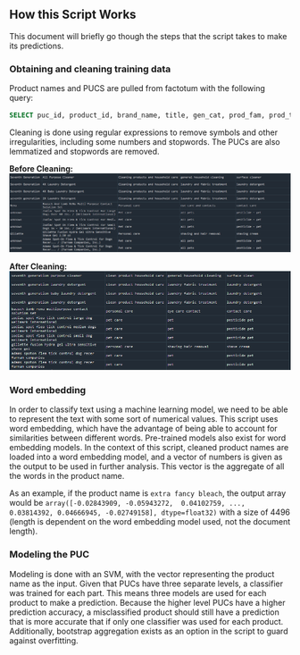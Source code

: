 ## How this Script Works
This document will briefly go though the steps that the script takes to make its predictions.

### Obtaining and cleaning training data
Product names and PUCS are pulled from factotum with the following query:
```sql
SELECT puc_id, product_id, brand_name, title, gen_cat, prod_fam, prod_type, description FROM ( SELECT brand_name, title, puc_id, product_id FROM (select id, brand_name, title from dashboard_product) as product INNER JOIN (select puc_id, product_id from dashboard_producttopuc) as prod_to_puc ON product.id = prod_to_puc.product_id ) as product_match INNER JOIN (select * from dashboard_puc) as puc ON product_match.puc_id = puc.id;
```
Cleaning is done using regular expressions to remove symbols and other irregularities, including some numbers and stopwords. The PUCs are also lemmatized and stopwords are removed.

**Before Cleaning:**
![clean_before](images/clean_before.PNG)

**After Cleaning:**
![clean_after](images/clean_after.PNG)

### Word embedding
In order to classify text using a machine learning model, we need to be able to represent the text with some sort of numerical values. This script uses word embedding, which have the advantage of being able to account for similarities between different words. Pre-trained models also exist for word embedding models. In the context of this script, cleaned product names are loaded into a word embedding model, and a vector of numbers is given as the output to be used in further analysis. This vector is the aggregate of all the words in the product name.

As an example, if the product name is `extra fancy bleach`, the output array would be `array([-0.02843909, -0.05943272,  0.04102759, ...,  0.03814392, 0.04666945, -0.02749158], dtype=float32)` with a size of 4496 (length is dependent on the word embedding model used, not the document length).

### Modeling the PUC
Modeling is done with an SVM, with the vector representing the product name as the input. Given that PUCs have three separate levels, a classifier was trained for each part. This means three models are used for each product to make a prediction. Because the higher level PUCs have a higher prediction accuracy, a misclassified product should still have a prediction that is more accurate that if only one classifier was used for each product. Additionally, bootstrap aggregation exists as an option in the script to guard against overfitting.
